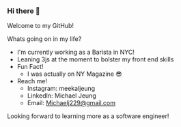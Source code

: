 ### Hi there 👋
Welcome to my GitHub!

Whats going on in my life?
  - I'm currently working as a Barista in NYC!
  - Leaning 3js at the moment to bolster my front end skills
  - Fun Fact!
      - I was actually on NY Magazine 😎
  - Reach me!
      - Instagram: meekaljeung
      - LinkedIn: Michael Jeung
      - Email: Michaelj229@gmail.com

Looking forward to learning more as a software engineer!

<!--
**mdbj12/mdbj12** is a ✨ _special_ ✨ repository because its `README.md` (this file) appears on your GitHub profile.

Here are some ideas to get you started:

- 🔭 I’m currently working on ...
- 🌱 I’m currently learning ...
- 👯 I’m looking to collaborate on ...
- 🤔 I’m looking for help with ...
- 💬 Ask me about ...
- 📫 How to reach me: ...
- 😄 Pronouns: ...
- ⚡ Fun fact: ...
-->
